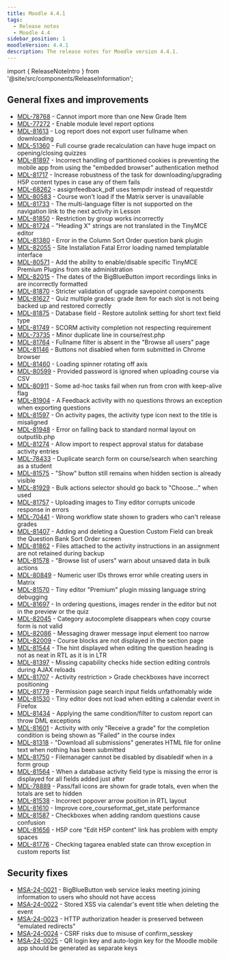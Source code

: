 ```yaml
---
title: Moodle 4.4.1
tags:
  - Release notes
  - Moodle 4.4
sidebar_position: 1
moodleVersion: 4.4.1
description: The release notes for Moodle version 4.4.1.
---
```


import { ReleaseNoteIntro } from '@site/src/components/ReleaseInformation';

<ReleaseNoteIntro releaseName={frontMatter.moodleVersion} />

## General fixes and improvements
<!-- cspell:disable -->
- [MDL-78768](https://tracker.moodle.org/browse/MDL-78768) - Cannot import more than one New Grade Item
- [MDL-77272](https://tracker.moodle.org/browse/MDL-77272) - Enable module level report options
- [MDL-81613](https://tracker.moodle.org/browse/MDL-81613) - Log report does not export user fullname when downloading
- [MDL-51360](https://tracker.moodle.org/browse/MDL-51360) - Full course grade recalculation can have huge impact on opening/closing quizzes
- [MDL-81897](https://tracker.moodle.org/browse/MDL-81897) - Incorrect handling of partitioned cookies is preventing the mobile app from using the "embedded browser" authentication method
- [MDL-81717](https://tracker.moodle.org/browse/MDL-81717) -  Increase robustness of the task for downloading/upgrading H5P content types in case any of them fails
- [MDL-68262](https://tracker.moodle.org/browse/MDL-68262) - assignfeedback_pdf uses tempdir instead of requestdir
- [MDL-80583](https://tracker.moodle.org/browse/MDL-80583) - Course won't load if the Matrix server is unavailable
- [MDL-81733](https://tracker.moodle.org/browse/MDL-81733) - The multi-language filter is not supported on the navigation link to the next activity in Lesson
- [MDL-81850](https://tracker.moodle.org/browse/MDL-81850) - Restriction by group works incorrectly
- [MDL-81724](https://tracker.moodle.org/browse/MDL-81724) - "Heading X" strings are not translated in the TinyMCE editor
- [MDL-81380](https://tracker.moodle.org/browse/MDL-81380) - Error in the Column Sort Order question bank plugin
- [MDL-82055](https://tracker.moodle.org/browse/MDL-82055) - Site Installation Fatal Error loading named templatable interface
- [MDL-80571](https://tracker.moodle.org/browse/MDL-80571) - Add the ability to enable/disable specific TinyMCE Premium Plugins from site administration
- [MDL-82015](https://tracker.moodle.org/browse/MDL-82015) - The dates of the BigBlueButton import recordings links in are incorrectly formatted
- [MDL-81870](https://tracker.moodle.org/browse/MDL-81870) - Stricter validation of upgrade savepoint components
- [MDL-81627](https://tracker.moodle.org/browse/MDL-81627) - Quiz multiple grades: grade item for each slot is not being backed up and restored correctly
- [MDL-81875](https://tracker.moodle.org/browse/MDL-81875) - Database field - Restore autolink setting for short text field type
- [MDL-81749](https://tracker.moodle.org/browse/MDL-81749) - SCORM activity completion not respecting requirement
- [MDL-73735](https://tracker.moodle.org/browse/MDL-73735) - Minor duplicate line in course/rest.php
- [MDL-81764](https://tracker.moodle.org/browse/MDL-81764) - Fullname filter is absent in the "Browse all users" page
- [MDL-81146](https://tracker.moodle.org/browse/MDL-81146) - Buttons not disabled when form submitted in Chrome browser
- [MDL-81460](https://tracker.moodle.org/browse/MDL-81460) - Loading spinner rotating off axis
- [MDL-80599](https://tracker.moodle.org/browse/MDL-80599) - Provided password is ignored when uploading course via CSV
- [MDL-80911](https://tracker.moodle.org/browse/MDL-80911) - Some ad-hoc tasks fail when run from cron with keep-alive flag
- [MDL-81904](https://tracker.moodle.org/browse/MDL-81904) - A Feedback activity with no questions throws an exception when exporting questions
- [MDL-81597](https://tracker.moodle.org/browse/MDL-81597) - On activity pages, the activity type icon next to the title is misaligned
- [MDL-81948](https://tracker.moodle.org/browse/MDL-81948) - Error on falling back to standard normal layout on outputlib.php
- [MDL-81274](https://tracker.moodle.org/browse/MDL-81274) - Allow import to respect approval status for database activity entries
- [MDL-78433](https://tracker.moodle.org/browse/MDL-78433) - Duplicate search form on course/search when searching as a student
- [MDL-81575](https://tracker.moodle.org/browse/MDL-81575) - "Show" button still remains when hidden section is already visible
- [MDL-81929](https://tracker.moodle.org/browse/MDL-81929) - Bulk actions selector should go back to "Choose..." when used
- [MDL-81757](https://tracker.moodle.org/browse/MDL-81757) - Uploading images to Tiny editor corrupts unicode response in errors
- [MDL-70441](https://tracker.moodle.org/browse/MDL-70441) - Wrong workflow state shown to graders who can't release grades
- [MDL-81407](https://tracker.moodle.org/browse/MDL-81407) - Adding and deleting a Question Custom Field can break the Question Bank Sort Order screen
- [MDL-81862](https://tracker.moodle.org/browse/MDL-81862) - Files attached to the activity instructions in an assignment are not retained during backup
- [MDL-81578](https://tracker.moodle.org/browse/MDL-81578) - "Browse list of users" warn about unsaved data in bulk actions
- [MDL-80849](https://tracker.moodle.org/browse/MDL-80849) - Numeric user IDs throws error while creating users in Matrix
- [MDL-81570](https://tracker.moodle.org/browse/MDL-81570) - Tiny editor "Premium" plugin missing language string debugging
- [MDL-81697](https://tracker.moodle.org/browse/MDL-81697) - In ordering questions, images render in the editor but not in the preview or the quiz
- [MDL-82045](https://tracker.moodle.org/browse/MDL-82045) - Category autocomplete disappears when copy course form is not valid
- [MDL-82086](https://tracker.moodle.org/browse/MDL-82086) - Messaging drawer message input element too narrow
- [MDL-82009](https://tracker.moodle.org/browse/MDL-82009) - Course blocks are not displayed in the section page
- [MDL-81544](https://tracker.moodle.org/browse/MDL-81544) - The hint displayed when editing the question heading is not as neat in RTL as it is in LTR
- [MDL-81397](https://tracker.moodle.org/browse/MDL-81397) - Missing capability checks hide section editing controls during AJAX reloads
- [MDL-81707](https://tracker.moodle.org/browse/MDL-81707) - Activity restriction > Grade checkboxes have incorrect positioning
- [MDL-81779](https://tracker.moodle.org/browse/MDL-81779) - Permission page search input fields unfathomably wide
- [MDL-81530](https://tracker.moodle.org/browse/MDL-81530) - Tiny editor does not load when editing a calendar event in Firefox
- [MDL-81434](https://tracker.moodle.org/browse/MDL-81434) - Applying the same condition/filter to custom report can throw DML exceptions
- [MDL-81601](https://tracker.moodle.org/browse/MDL-81601) - Activity with only "Receive a grade" for the completion condition is being shown as "Failed" in the course index
- [MDL-81318](https://tracker.moodle.org/browse/MDL-81318) - "Download all submissions" generates HTML file for online text when nothing has been submitted
- [MDL-81750](https://tracker.moodle.org/browse/MDL-81750) - Filemanager cannot be disabled by disabledif when in a form group
- [MDL-81564](https://tracker.moodle.org/browse/MDL-81564) - When a database activity field type is missing the error is displayed for all fields added just after
- [MDL-78889](https://tracker.moodle.org/browse/MDL-78889) - Pass/fail icons are shown for grade totals, even when the totals are set to hidden
- [MDL-81538](https://tracker.moodle.org/browse/MDL-81538) - Incorrect popover arrow position in RTL layout
- [MDL-81610](https://tracker.moodle.org/browse/MDL-81610) - Improve core_courseformat_get_state performance
- [MDL-81587](https://tracker.moodle.org/browse/MDL-81587) - Checkboxes when adding random questions cause confusion
- [MDL-81656](https://tracker.moodle.org/browse/MDL-81656) - H5P core "Edit H5P content" link has problem with empty spaces
- [MDL-81776](https://tracker.moodle.org/browse/MDL-81776) - Checking tagarea enabled state can throw exception in custom reports list
<!-- cspell:enable -->

## Security fixes
<!-- cspell:disable -->
- [MSA-24-0021](https://moodle.org/mod/forum/discuss.php?d=459498) - BigBlueButton web service leaks meeting joining information to users who should not have access
- [MSA-24-0022](https://moodle.org/mod/forum/discuss.php?d=459499) - Stored XSS via calendar's event title when deleting the event
- [MSA-24-0023](https://moodle.org/mod/forum/discuss.php?d=459500) - HTTP authorization header is preserved between "emulated redirects"
- [MSA-24-0024](https://moodle.org/mod/forum/discuss.php?d=459501) - CSRF risks due to misuse of confirm_sesskey
- [MSA-24-0025](https://moodle.org/mod/forum/discuss.php?d=459502) - QR login key and auto-login key for the Moodle mobile app should be generated as separate keys
<!-- cspell:enable -->
